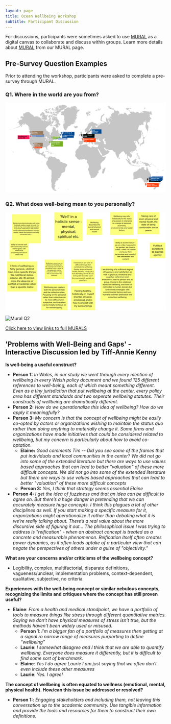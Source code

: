 ```yaml
---
layout: page
title: Ocean Wellbeing Workshop
subtitle: Participant Discussion
---
```


For discussions, participants were sometimes asked to use [MURAL](https://ever-rasy.github.io/oceanwellbeingworkshop.github.io/mural/) as a digital canvas to collaborate and discuss within groups. Learn more details about [MURAL](https://everrasy.github.io/oceanwellbeingworkshop.github.io/mural/) from our MURAL page.



## Pre-Survey Question Examples

Prior to attending the workshop, participants were asked to complete a pre-survey through MURAL.

### Q1. Where in the world are you from?
![Mural Map](/assets/img/mural23_q1.png)

### Q2. What does well-being mean to you personally?
![Mural Q2](/assets/img/mural23_q2.png)

![Mural Q2](https://www.canva.com/design/DAE8eAsNRLk/oEQJ7ymVd36RLvt9rgwtGQ/watch?utm_content=DAE8eAsNRLk&utm_campaign=share_your_design&utm_medium=link&utm_source=shareyourdesignpanel)

[Click here to view links to full MURALS](https://ever-rasy.github.io/oceanwellbeingworkshop.github.io/mural/)

## 'Problems with Well-Being and Gaps' - Interactive Discussion led by Tiff-Annie Kenny

**Is well-being a useful construct?**

- **Person 1:** *In Wales, in our study we went through every mention of wellbeing in every Welsh policy document and we found 125 different references to well-being, each of which meant something different. Even as a tiny jurisdiction that put wellbeing at the center, every policy area has different standards and two seperate wellbeing statutes. Their constructs of wellbeing are dramatically different.*
- **Person 2:** *How do we operationalize this idea of wellbeing? How do we apply it meaningfully?*
- **Person 3:** *My concern is that the concept of wellbeing might be easily co-opted by actors or organizations wishing to maintain the status quo rather than doing anything to materially change it. Some firms and organizations have made initiatives that could be considered related to wellbeing, but my concern is particularly about how to avoid co-optation.*
  - **Elaine:** *Good comments Tim -- Did you see some of the frames that put individuals and local communities in the center? We did not go into some of the extended literature but there are ways to use values based approaches that can lead to better "valuation" of these more difficult concepts. We did not go into some of the extended literature but there are ways to use values based approaches that can lead to better "valuation" of these more difficult concepts*
  - **Person 3:** *Yes, I think that strategy seems essential Elaine*
- **Person 4:** *I get the idea of fuzziness and that an idea can be difficult to agree on. But there’s a huge danger in pretending that we can accurately measure huge concepts. I think this plagues a lot of other disciplines as  well. If you start making a specific measure for it, organizations might operationalize it rather than debating what it is we’re really talking about. There’s a real value about the more discursive side of figuring it out... The philosophical issue I was trying to address is "reification" - when an abstract concept is treated as a concrete and measurable phenomenon. Reification itself often creates power dynamics, as it often leads uptake of a particular view that can negate the perspectives of others under a guise of "objectivity."*

**What are your concerns and/or criticisms of the wellbeing concept?**
- Legibility, complex, multifactorial, disparate definitions, vagueness/unclear, implementation problems, context-dependent, qualitative, subjective, no criteria

**Experiences with the well-being concept or similar nebulous concepts, recognizing the limits and critiques where the concept has still proven useful?**
- **Elaine**: *From a health and medical standpoint, we have a portfolio of tools to measure things like stress through different quantitative metrics. Saying we don’t have physical measures of stress isn’t true, but the methods haven’t been widely used or misused.*
  - **Person 1**: *I’m a bigger fan of a portfolio of measures then getting at a signal ro narrow range of measures purporting to define “wellbeing”*
  - **Laurie**: *I somewhat disagree and I think that we are able to quantify wellbeing. Everyone does measure it differently, but it is difficult to find some sort of benchmark.*
  - **Elaine**: *Yes I do agree Laurie I am just saying that we often don't even include these other measures*
  - **Laurie**: *Yes. I agree!*

**The concept of wellbeing is often equated to wellness (emotional, mental, physical health). How/can this issue be addressed or resolved?**
- **Person 1:**: *Engaging stakeholders and including them, not leaving this conversation up to the academic community. Use tangible information and provide the tools and resources for them to construct their own definitions.*

